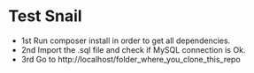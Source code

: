 # Test Snail

- 1st Run composer install in order to get all dependencies.
- 2nd Import the .sql file and check if MySQL connection is Ok.
- 3rd Go to http://localhost/folder_where_you_clone_this_repo
